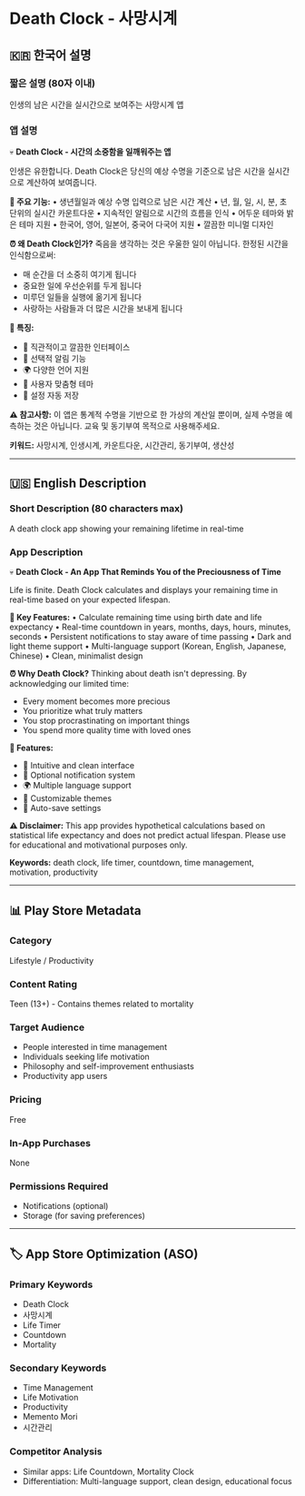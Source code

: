 # Death Clock - 사망시계

## 🇰🇷 한국어 설명

### 짧은 설명 (80자 이내)
인생의 남은 시간을 실시간으로 보여주는 사망시계 앱

### 앱 설명
💀 **Death Clock - 시간의 소중함을 일깨워주는 앱**

인생은 유한합니다. Death Clock은 당신의 예상 수명을 기준으로 남은 시간을 실시간으로 계산하여 보여줍니다.

**🎯 주요 기능:**
• 생년월일과 예상 수명 입력으로 남은 시간 계산
• 년, 월, 일, 시, 분, 초 단위의 실시간 카운트다운
• 지속적인 알림으로 시간의 흐름을 인식
• 어두운 테마와 밝은 테마 지원
• 한국어, 영어, 일본어, 중국어 다국어 지원
• 깔끔한 미니멀 디자인

**⏰ 왜 Death Clock인가?**
죽음을 생각하는 것은 우울한 일이 아닙니다. 한정된 시간을 인식함으로써:
- 매 순간을 더 소중히 여기게 됩니다
- 중요한 일에 우선순위를 두게 됩니다
- 미루던 일들을 실행에 옮기게 됩니다
- 사랑하는 사람들과 더 많은 시간을 보내게 됩니다

**🌟 특징:**
- 📱 직관적이고 깔끔한 인터페이스
- 🔔 선택적 알림 기능
- 🌍 다양한 언어 지원
- 🎨 사용자 맞춤형 테마
- 💾 설정 자동 저장

**⚠️ 참고사항:**
이 앱은 통계적 수명을 기반으로 한 가상의 계산일 뿐이며, 실제 수명을 예측하는 것은 아닙니다. 교육 및 동기부여 목적으로 사용해주세요.

**키워드:** 사망시계, 인생시계, 카운트다운, 시간관리, 동기부여, 생산성

---

## 🇺🇸 English Description

### Short Description (80 characters max)
A death clock app showing your remaining lifetime in real-time

### App Description
💀 **Death Clock - An App That Reminds You of the Preciousness of Time**

Life is finite. Death Clock calculates and displays your remaining time in real-time based on your expected lifespan.

**🎯 Key Features:**
• Calculate remaining time using birth date and life expectancy
• Real-time countdown in years, months, days, hours, minutes, seconds
• Persistent notifications to stay aware of time passing
• Dark and light theme support
• Multi-language support (Korean, English, Japanese, Chinese)
• Clean, minimalist design

**⏰ Why Death Clock?**
Thinking about death isn't depressing. By acknowledging our limited time:
- Every moment becomes more precious
- You prioritize what truly matters
- You stop procrastinating on important things
- You spend more quality time with loved ones

**🌟 Features:**
- 📱 Intuitive and clean interface
- 🔔 Optional notification system
- 🌍 Multiple language support
- 🎨 Customizable themes
- 💾 Auto-save settings

**⚠️ Disclaimer:**
This app provides hypothetical calculations based on statistical life expectancy and does not predict actual lifespan. Please use for educational and motivational purposes only.

**Keywords:** death clock, life timer, countdown, time management, motivation, productivity

---

## 📊 Play Store Metadata

### Category
Lifestyle / Productivity

### Content Rating
Teen (13+) - Contains themes related to mortality

### Target Audience
- People interested in time management
- Individuals seeking life motivation
- Philosophy and self-improvement enthusiasts
- Productivity app users

### Pricing
Free

### In-App Purchases
None

### Permissions Required
- Notifications (optional)
- Storage (for saving preferences)

---

## 🏷️ App Store Optimization (ASO)

### Primary Keywords
- Death Clock
- 사망시계
- Life Timer
- Countdown
- Mortality

### Secondary Keywords
- Time Management
- Life Motivation
- Productivity
- Memento Mori
- 시간관리

### Competitor Analysis
- Similar apps: Life Countdown, Mortality Clock
- Differentiation: Multi-language support, clean design, educational focus